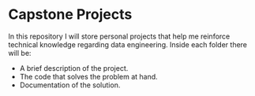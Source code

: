 # Capstone Projects

In this repository I will store personal projects that help me reinforce technical knowledge regarding data engineering. Inside each folder there will be:
- A brief description of the project.
- The code that solves the problem at hand.
- Documentation of the solution.

  
